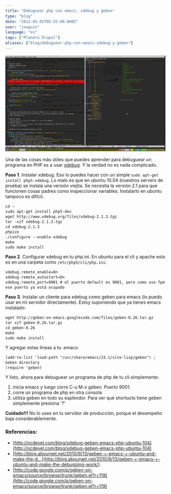 ```yaml
---
title: "Debuguear php con emacs, xdebug y geben"
type: "blog"
date: "2012-02-02T05:55:00.000Z"
user: "joaquin"
language: "es"
tags: ["Planeta Drupal"]
aliases: ["blog/debuguear-php-con-emacs-xdebug-y-geben"]
---
```


![Geben and Emacs](geben2.png "Using Geben in Emacs")

Una de las cosas más útiles que puedes aprender para debuguear un programa en PHP es a usar [xdebug](http://www.xdebug.org/). Y la verdad no es nada complicado.

**Paso 1**. Instalar xdebug. Eso lo puedes hacer con un simple `sudo apt-get install php5-xdebug`. Lo malo es que en ubuntu 10.04 (nuestros servers de prueba) se instala una versión viejita. Se necesita la versión 2.1 para que funcionen cosas padres como inspeccionar variables. Instalarlo en ubuntu tampoco es difícil.

    cd ~
    sudo apt-get install php5-dev
    wget http://www.xdebug.org/files/xdebug-2.1.3.tgz
    tar -xzf xdebug-2.1.3.tgz
    cd xdebug-2.1.3
    phpize
    ./configure --enable-xdebug
    make
    sudo make install
    

**Paso 2**. Configurar xdebug en tu php.ini. En ubuntu para el cli y apache esto es en una carpeta como `/etc/php5/cli/php.ini`:

    xdebug.remote_enable=On
    xdebug.remote_autostart=On
    xdebug.remote_port=9001 # el puerto default es 9001, pero como uso fpm ese puerto ya está ocupado
    

**Paso 3**. Instalar un cliente para xdebug como geben para emacs (lo puedo usar en mi servidor directamente). Estoy suponiendo que ya tienes emacs instalado:

    wget http://geben-on-emacs.googlecode.com/files/geben-0.26.tar.gz
    tar xzf geben-0.26.tar.gz
    cd geben-0.26
    make
    sudo make install
    

Y agregar estas líneas a tu .emacs:

    (add-to-list 'load-path "/usr/share/emacs/23.1/site-lisp/geben") ; Geben directory
    (require 'geben)
    

Y listo, ahora para debuguear un programa de php de tu cli simplemente:

1.  inicia emacs y luego corre C-u M-x geben. Puerto 9001.
2.  corre un programa de php en otra consola
3.  utiliza geben en todo su esplendor. Para ver qué shortucts tiene geben simplemente presiona '?'

**Cuidado!!!** No lo uses en tu servidor de producción, porque el desempeño baja considerablemente.

### Referencias:

*   [http://ocdevel.com/blog/xdebug-geben-emacs-php-ubuntu-104](http://ocdevel.com/blog/xdebug-geben-emacs-php-ubuntu-104)
*   [http://blog.abourget.net/2010/9/13/geben-+-emacs-+-ubuntu-and-make-the-d...](http://blog.abourget.net/2010/9/13/geben-+-emacs-+-ubuntu-and-make-the-debugging-work/)
*   [http://code.google.com/p/geben-on-emacs/source/browse/trunk/geben.el?r=119](http://code.google.com/p/geben-on-emacs/source/browse/trunk/geben.el?r=119)